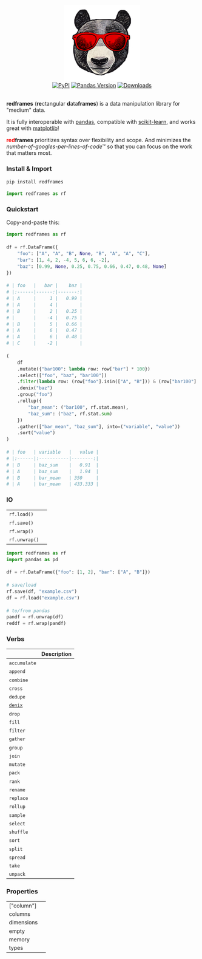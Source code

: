 <div align="center">
  <img alt="redframes" src="images/logo.png" height="200px">
  <br/>
  <div align="center">
    <a href="https://pypi.python.org/pypi/redframes"><img alt="PyPI" src="https://img.shields.io/pypi/v/redframes.svg"></a>
    <a href="https://pandas.pydata.org/"><img alt="Pandas Version" src="https://img.shields.io/badge/pandas-1.5%2B-blue"></a>  
    <a href="https://pepy.tech/project/redframes"><img alt="Downloads" src="https://pepy.tech/badge/redframes"></a>
  </div>
  <br/>
</div>

**redframes** (**re**ctangular **d**ata**frames**) is a data manipulation library for "medium" data. 



It is fully interoperable with [pandas](https://github.com/pandas-dev/pandas), compatible with [scikit-learn](https://github.com/scikit-learn/scikit-learn), and works great with [matplotlib](https://github.com/matplotlib/matplotlib)!

<b style="color:red;">red</b><b>frames</b> prioritizes syntax over flexibility and scope. And minimizes the *number-of-googles-per-lines-of-code*™ so that you can focus on the work that matters most.



### Install & Import

```sh
pip install redframes
```

```python
import redframes as rf
```



### Quickstart

Copy-and-paste this:

```python
import redframes as rf

df = rf.DataFrame({
    "foo": ["A", "A", "B", None, "B", "A", "A", "C"],
    "bar": [1, 4, 2, -4, 5, 6, 6, -2], 
    "baz": [0.99, None, 0.25, 0.75, 0.66, 0.47, 0.48, None]
})

# | foo   |   bar |    baz |
# |:------|------:|-------:|
# | A     |     1 |   0.99 |
# | A     |     4 |        |
# | B     |     2 |   0.25 |
# |       |    -4 |   0.75 |
# | B     |     5 |   0.66 |
# | A     |     6 |   0.47 |
# | A     |     6 |   0.48 |
# | C     |    -2 |        |

(
    df
    .mutate({"bar100": lambda row: row["bar"] * 100})
    .select(["foo", "baz", "bar100"])
    .filter(lambda row: (row["foo"].isin(["A", "B"])) & (row["bar100"] > 0))
    .denix("baz")
    .group("foo")
    .rollup({
        "bar_mean": ("bar100", rf.stat.mean), 
        "baz_sum": ("baz", rf.stat.sum)
    })
    .gather(["bar_mean", "baz_sum"], into=("variable", "value"))
    .sort("value")
)

# | foo   | variable   |   value |
# |:------|:-----------|--------:|
# | B     | baz_sum    |   0.91  |
# | A     | baz_sum    |   1.94  |
# | B     | bar_mean   | 350     |
# | A     | bar_mean   | 433.333 |
```



### IO

|               |      |
| ------------- | ---- |
| `rf.load()`   |      |
| `rf.save()`   |      |
| `rf.wrap()`   |      |
| `rf.unwrap()` |      |



```python
import redframes as rf
import pandas as pd

df = rf.DataFrame({"foo": [1, 2], "bar": ["A", "B"]})

# save/load
rf.save(df, "example.csv")
df = rf.load("example.csv")

# to/from pandas
pandf = rf.unwrap(df)
reddf = rf.wrap(pandf)
```



### Verbs

|                                                  | Description |
| ------------------------------------------------ | ----------- |
| `accumulate`                                     |             |
| `append`                                         |             |
| `combine`                                        |             |
| `cross`                                          |             |
| `dedupe`                                         |             |
| [`denix`](https://www.dictionary.com/browse/nix) |             |
| `drop`                                           |             |
| `fill`                                           |             |
| `filter`                                         |             |
| `gather`                                         |             |
| `group`                                          |             |
| `join`                                           |             |
| `mutate`                                         |             |
| `pack`                                           |             |
| `rank`                                           |             |
| `rename`                                         |             |
| `replace`                                        |             |
| `rollup`                                         |             |
| `sample`                                         |             |
| `select`                                         |             |
| `shuffle`                                        |             |
| `sort`                                           |             |
| `split`                                          |             |
| `spread`                                         |             |
| `take`                                           |             |
| `unpack`                                         |             |



### Properties

|            |      |
| ---------- | ---- |
| ["column"] |      |
| columns    |      |
| dimensions |      |
| empty      |      |
| memory     |      |
| types      |      |
